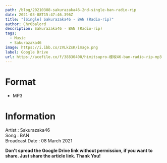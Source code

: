 ```yaml
---
path: /blog/20210308-sakurazaka46-2nd-single-ban-radio-rip
date: 2021-03-08T15:47:46.396Z
title: "[Single] Sakurazaka46 - BAN (Radio-rip)"
author: Chr0balord
description: Sakurazaka46 - BAN (Radio-rip)
tags:
  - Music
  - Sakurazaka46
image: https://i.ibb.co/zVLkZsK/image.png
label: Google Drive
url: https://acefile.co/f/38830400/himitsupro-櫻坂46-ban-radio-rip-mp3
---
```

# Format

* MP3

# Information

Artist : Sakurazaka46\
Song : BAN\
Broadcast Date : 08 March 2021

**Don't spread the Google Drive link without permission, if you want to share. Just share the article link. Thank You!**